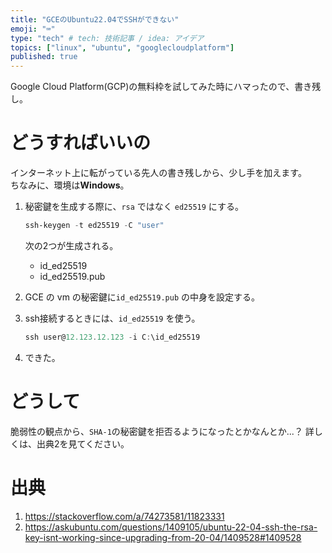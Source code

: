 ```yaml
---
title: "GCEのUbuntu22.04でSSHができない"
emoji: "⌨"
type: "tech" # tech: 技術記事 / idea: アイデア
topics: ["linux", "ubuntu", "googlecloudplatform"]
published: true
---
```


Google Cloud Platform(GCP)の無料枠を試してみた時にハマったので、書き残し。

# どうすればいいの

インターネット上に転がっている先人の書き残しから、少し手を加えます。  
ちなみに、環境は**Windows**。

1. 秘密鍵を生成する際に、`rsa` ではなく `ed25519` にする。
    ```powershell
    ssh-keygen -t ed25519 -C "user"
    ```
    次の2つが生成される。
    - id_ed25519
    - id_ed25519.pub

2. GCE の vm の秘密鍵に`id_ed25519.pub` の中身を設定する。

3. ssh接続するときには、`id_ed25519` を使う。
    ```powershell
    ssh user@12.123.12.123 -i C:\id_ed25519
    ```
    
4. できた。

# どうして

脆弱性の観点から、`SHA-1`の秘密鍵を拒否るようになったとかなんとか...？
詳しくは、出典2を見てください。

# 出典
1. https://stackoverflow.com/a/74273581/11823331
2. https://askubuntu.com/questions/1409105/ubuntu-22-04-ssh-the-rsa-key-isnt-working-since-upgrading-from-20-04/1409528#1409528

